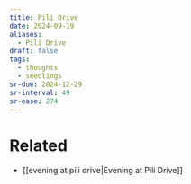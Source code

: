 ```yaml
---
title: Pili Drive
date: 2024-09-19
aliases:
  - Pili Drive
draft: false
tags:
  - thoughts
  - seedlings
sr-due: 2024-12-29
sr-interval: 49
sr-ease: 274
---
```

# Related

- [[evening at pili drive|Evening at Pili Drive]]